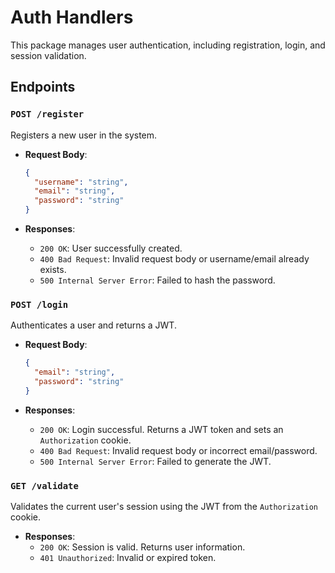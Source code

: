 # Auth Handlers

This package manages user authentication, including registration, login, and session validation.

## Endpoints

### `POST /register`

Registers a new user in the system.

- **Request Body**:

  ```json
  {
    "username": "string",
    "email": "string",
    "password": "string"
  }
  ```

- **Responses**:
  - `200 OK`: User successfully created.
  - `400 Bad Request`: Invalid request body or username/email already exists.
  - `500 Internal Server Error`: Failed to hash the password.

### `POST /login`

Authenticates a user and returns a JWT.

- **Request Body**:

  ```json
  {
    "email": "string",
    "password": "string"
  }
  ```

- **Responses**:
  - `200 OK`: Login successful. Returns a JWT token and sets an `Authorization` cookie.
  - `400 Bad Request`: Invalid request body or incorrect email/password.
  - `500 Internal Server Error`: Failed to generate the JWT.

### `GET /validate`

Validates the current user's session using the JWT from the `Authorization` cookie.

- **Responses**:
  - `200 OK`: Session is valid. Returns user information.
  - `401 Unauthorized`: Invalid or expired token.
